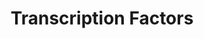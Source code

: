 ---
title: Transcription Factors
description: 转录因子
image:

# Badge style
style:
    background: "#B0C4DE"
    color: "#fff"
---